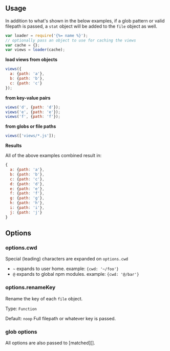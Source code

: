 ## Usage

In addition to what's shown in the below examples, if a glob pattern or valid filepath is passed, a `stat` object will be added to the `file` object as well.

```js
var loader = require('{%= name %}');
// optionally pass an object to use for caching the views
var cache = {};
var views = loader(cache);
```

**load views from objects**

```js
views({
  a: {path: 'a'},
  b: {path: 'b'},
  c: {path: 'c'}
});
```

**from key-value pairs**

```js
views('d', {path: 'd'});
views('e', {path: 'e'});
views('f', {path: 'f'});
```

**from globs or file paths**

```js
views(['views/*.js']); 
```

**Results**

All of the above examples combined result in:

```js
{
  a: {path: 'a'},
  b: {path: 'b'},
  c: {path: 'c'},
  d: {path: 'd'},
  e: {path: 'e'},
  f: {path: 'f'},
  g: {path: 'g'},
  h: {path: 'h'},
  i: {path: 'i'},
  j: {path: 'j'}
}
```

## Options

### options.cwd

Special (leading) characters are expanded on `options.cwd`

- `~` expands to user home. example: `{cwd: '~/foo'}`
- `@` expands to global npm modules. example: `{cwd: '@/bar'}`

### options.renameKey

Rename the key of each `file` object.

Type: `Function` 

Default: `noop` Full filepath or whatever key is passed.

### glob options

All options are also passed to [matched][].
